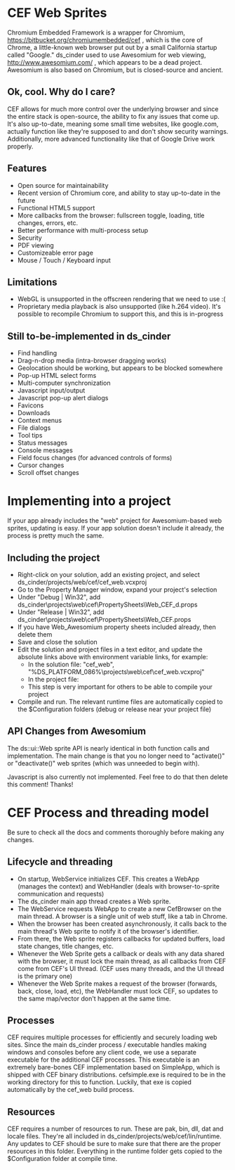 CEF Web Sprites
======================

Chromium Embedded Framework is a wrapper for Chromium, https://bitbucket.org/chromiumembedded/cef , which is the core of Chrome, a little-known web browser put out by a small California startup called "Google."  ds_cinder used to use Awesomium for web viewing, http://www.awesomium.com/ , which appears to be a dead project. Awesomium is also based on Chromium, but is closed-source and ancient. 

Ok, cool. Why do I care?
------------------------

CEF allows for much more control over the underlying browser and since the entire stack is open-source, the ability to fix any issues that come up. It's also up-to-date, meaning some small time websites, like google.com, actually function like they're supposed to and don't show security warnings. Additionally, more advanced functionality like that of Google Drive work properly.

Features
--------------

* Open source for maintainability
* Recent version of Chromium core, and ability to stay up-to-date in the future
* Functional HTML5 support
* More callbacks from the browser: fullscreen toggle, loading, title changes, errors, etc.
* Better performance with multi-process setup
* Security
* PDF viewing
* Customizeable error page
* Mouse / Touch / Keyboard input


Limitations
-------------

* WebGL is unsupported in the offscreen rendering that we need to use :(
* Proprietary media playback is also unsupported (like h.264 video). It's possible to recompile Chromium to support this, and this is in-progress


Still to-be-implemented in ds_cinder
-------------------------------------

* Find handling
* Drag-n-drop media (intra-browser dragging works)
* Geolocation should be working, but appears to be blocked somewhere
* Pop-up HTML select forms
* Multi-computer synchronization
* Javascript input/output
* Javascript pop-up alert dialogs
* Favicons
* Downloads
* Context menus
* File dialogs
* Tool tips
* Status messages
* Console messages
* Field focus changes (for advanced controls of forms)
* Cursor changes
* Scroll offset changes


Implementing into a project
============================

If your app already includes the "web" project for Awesomium-based web sprites, updating is easy. If your app solution doesn't include it already, the process is pretty much the same.

Including the project
---------------------

* Right-click on your solution, add an existing project, and select ds_cinder/projects/web/cef/cef_web.vcxproj
* Go to the Property Manager window, expand your project's selection
* Under "Debug | Win32", add ds_cinder\projects\web\cef\PropertySheets\Web_CEF_d.props
* Under "Release | Win32", add ds_cinder\projects\web\cef\PropertySheets\Web_CEF.props
* If you have Web_Awesomium property sheets included already, then delete them
* Save and close the solution
* Edit the solution and project files in a text editor, and update the absolute links above with environment variable links, for example:
    * In the solution file: "cef_web", "%DS_PLATFORM_086%\projects\web\cef\cef_web.vcxproj" 
	* In the project file: <Import Project="$(DS_PLATFORM_086)\projects\web\cef\PropertySheets\Web_CEF_d.props" />
	* This step is very important for others to be able to compile your project
* Compile and run. The relevant runtime files are automatically copied to the $Configuration folders (debug or release near your project file)

API Changes from Awesomium
---------------------------

The ds::ui::Web sprite API is nearly identical in both function calls and implementation. The main change is that you no longer need to "activate()" or "deactivate()" web sprites (which was unneeded to begin with).

Javascript is also currently not implemented. Feel free to do that then delete this comment! Thanks!


CEF Process and threading model
===============================

Be sure to check all the docs and comments thoroughly before making any changes.

Lifecycle and threading
-------------------------

* On startup, WebService initializes CEF. This creates a WebApp (manages the context) and WebHandler (deals with browser-to-sprite communication and requests)
* The ds_cinder main app thread creates a Web sprite.
* The WebService requests WebApp to create a new CefBrowser on the main thread. A browser is a single unit of web stuff, like a tab in Chrome.
* When the browser has been created asynchronously, it calls back to the main thread's Web sprite to notify it of the browser's identifier. 
* From there, the Web sprite registers callbacks for updated buffers, load state changes, title changes, etc. 
* Whenever the Web Sprite gets a callback or deals with any data shared with the browser, it must lock the main thread, as all callbacks from CEF come from CEF's UI thread. (CEF uses many threads, and the UI thread is the primary one)
* Whenever the Web Sprite makes a request of the browser (forwards, back, close, load, etc), the WebHandler must lock CEF, so updates to the same map/vector don't happen at the same time. 

Processes
-----------------------

CEF requires multiple processes for efficiently and securely loading web sites. Since the main ds_cinder process / executable handles making windows and consoles before any client code, we use a separate executable for the additional CEF processes. This executable is an extremely bare-bones CEF implementation based on SimpleApp, which is shipped with CEF binary distributions. cefsimple.exe is required to be in the working directory for this to function. Luckily, that exe is copied automatically by the cef_web build process. 

Resources
----------------------

CEF requires a number of resources to run. These are pak, bin, dll, dat and locale files. They're all included in ds_cinder/projects/web/cef/lin/runtime. Any updates to CEF should be sure to make sure that there are the proper resources in this folder. Everything in the runtime folder gets copied to the $Configuration folder at compile time.


